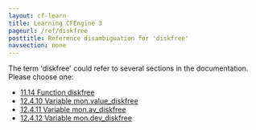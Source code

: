 ```yaml
---
layout: cf-learn
title: Learning CFEngine 3
pageurl: /ref/diskfree
posttitle: Reference disambiguation for 'diskfree'
navsection: none
---
```


The term 'diskfree' could refer to several sections in the documentation. Please choose one:

- [11.14 Function diskfree](https://cfengine.com/manuals/cf3-reference.html#Function-diskfree)
- [12.4.10 Variable mon.value_diskfree](https://cfengine.com/manuals/cf3-reference.html#Variable-mon.value_diskfree)
- [12.4.11 Variable mon.av_diskfree](https://cfengine.com/manuals/cf3-reference.html#Variable-mon.av_diskfree)
- [12.4.12 Variable mon.dev_diskfree](https://cfengine.com/manuals/cf3-reference.html#Variable-mon.dev_diskfree)
